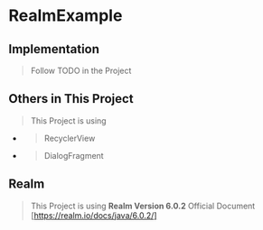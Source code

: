 # RealmExample
## Implementation
> Follow TODO in the Project

## Others in This Project
> This Project is using
-  > RecyclerView
-  > DialogFragment

## Realm
> This Project is using **Realm Version 6.0.2**
> Official Document [https://realm.io/docs/java/6.0.2/]
